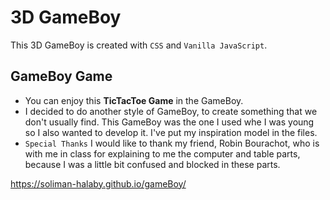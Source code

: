 # **3D GameBoy**

This 3D GameBoy is created with `CSS` and `Vanilla JavaScript`.

## **GameBoy Game**

* You can enjoy this **TicTacToe Game** in the GameBoy.
* I decided to do another style of GameBoy, to create something that we don't usually find. This GameBoy was the one I used whe I was young so I also wanted to develop it. I've put my inspiration model in the files.
* `Special Thanks`  I would like to thank my friend, Robin Bourachot, who is with me in class for explaining to me the computer and table parts, because I was a little bit confused and blocked in these parts.

https://soliman-halaby.github.io/gameBoy/


